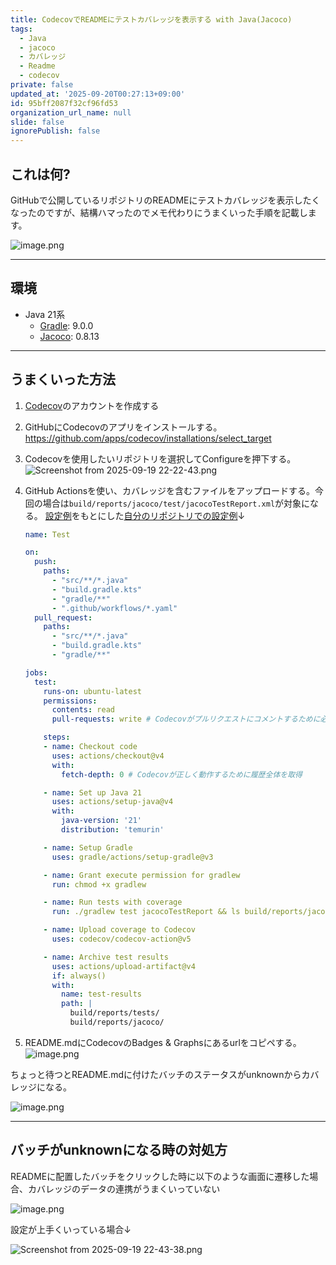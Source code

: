 ```yaml
---
title: CodecovでREADMEにテストカバレッジを表示する with Java(Jacoco)
tags:
  - Java
  - jacoco
  - カバレッジ
  - Readme
  - codecov
private: false
updated_at: '2025-09-20T00:27:13+09:00'
id: 95bff2087f32cf96fd53
organization_url_name: null
slide: false
ignorePublish: false
---
```

## これは何?

GitHubで公開しているリポジトリのREADMEにテストカバレッジを表示したくなったのですが、結構ハマったのでメモ代わりにうまくいった手順を記載します。

![image.png](https://qiita-image-store.s3.ap-northeast-1.amazonaws.com/0/3718390/2394e900-a654-4a95-bd0b-e203d457fa3a.png)

---

## 環境

- Java 21系
    - [Gradle](https://gradle.org/): 9.0.0
    - [Jacoco](https://www.eclemma.org/jacoco/): 0.8.13

---

## うまくいった方法

1. [Codecov](https://app.codecov.io)のアカウントを作成する
2. GitHubにCodecovのアプリをインストールする。https://github.com/apps/codecov/installations/select_target
3. Codecovを使用したいリポジトリを選択してConfigureを押下する。
    ![Screenshot from 2025-09-19 22-22-43.png](https://qiita-image-store.s3.ap-northeast-1.amazonaws.com/0/3718390/9a468ee4-bea6-43bd-b154-7b285f2a9ec5.png)
4. GitHub Actionsを使い、カバレッジを含むファイルをアップロードする。今回の場合は`build/reports/jacoco/test/jacocoTestReport.xml`が対象になる。
    [設定例](https://github.com/codecov/example-java-gradle/blob/main/.github/workflows/ci.yml)をもとにした[自分のリポジトリでの設定例](https://github.com/RyosukeDTomita/airis-burp-extensions/blob/main/.github/workflows/test-coverage.yml)↓

    ```yaml
    name: Test

    on:
      push:
        paths:
          - "src/**/*.java"
          - "build.gradle.kts"
          - "gradle/**"
          - ".github/workflows/*.yaml"
      pull_request:
        paths:
          - "src/**/*.java"
          - "build.gradle.kts"
          - "gradle/**"

    jobs:
      test:
        runs-on: ubuntu-latest
        permissions:
          contents: read
          pull-requests: write # Codecovがプルリクエストにコメントするために必要

        steps:
        - name: Checkout code
          uses: actions/checkout@v4
          with:
            fetch-depth: 0 # Codecovが正しく動作するために履歴全体を取得

        - name: Set up Java 21
          uses: actions/setup-java@v4
          with:
            java-version: '21'
            distribution: 'temurin'

        - name: Setup Gradle
          uses: gradle/actions/setup-gradle@v3

        - name: Grant execute permission for gradlew
          run: chmod +x gradlew

        - name: Run tests with coverage
          run: ./gradlew test jacocoTestReport && ls build/reports/jacoco/test/jacocoTestReport.xml

        - name: Upload coverage to Codecov
          uses: codecov/codecov-action@v5

        - name: Archive test results
          uses: actions/upload-artifact@v4
          if: always()
          with:
            name: test-results
            path: |
              build/reports/tests/
              build/reports/jacoco/
    ```
    
5. README.mdにCodecovのBadges & Graphsにあるurlをコピペする。
![image.png](https://qiita-image-store.s3.ap-northeast-1.amazonaws.com/0/3718390/001940a5-b553-458c-a82f-c372d3fe8d6d.png)

ちょっと待つとREADME.mdに付けたバッチのステータスがunknownからカバレッジになる。

![image.png](https://qiita-image-store.s3.ap-northeast-1.amazonaws.com/0/3718390/2394e900-a654-4a95-bd0b-e203d457fa3a.png)

---

## バッチがunknownになる時の対処方

READMEに配置したバッチをクリックした時に以下のような画面に遷移した場合、カバレッジのデータの連携がうまくいっていない

![image.png](https://qiita-image-store.s3.ap-northeast-1.amazonaws.com/0/3718390/b8ab449d-b6d9-4bbe-80b6-1d0dca6e4bb8.png)

設定が上手くいっている場合↓

![Screenshot from 2025-09-19 22-43-38.png](https://qiita-image-store.s3.ap-northeast-1.amazonaws.com/0/3718390/782a068a-ef29-42c0-a376-f7ee86daabaa.png)

